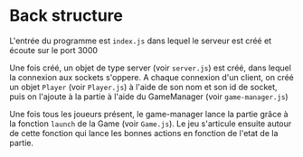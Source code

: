 # Back structure

L'entrée du programme est `index.js` dans lequel le serveur est créé et écoute sur le port 3000

Une fois créé, un objet de type server (voir `server.js`) est créé, dans lequel la connexion aux sockets s'oppere.
A chaque connexion d'un client, on créé un objet `Player` (voir `Player.js`) à l'aide de son nom et son id de socket, puis on l'ajoute à la partie à l'aide du GameManager (voir `game-manager.js`)

Une fois tous les joueurs présent, le game-manager lance la partie grâce à la fonction `launch` de la Game (voir `Game.js`). Le jeu s'articule ensuite autour de cette fonction qui lance les bonnes actions en fonction de l'etat de la partie.
